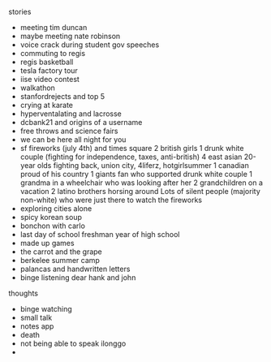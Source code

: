 stories
* meeting tim duncan
* maybe meeting nate robinson
* voice crack during student gov speeches
* commuting to regis
* regis basketball
* tesla factory tour
* iise video contest
* walkathon
* stanfordrejects and top 5
* crying at karate
* hyperventalating and lacrosse
* dcbank21 and origins of a username
* free throws and science fairs
* we can be here all night for you
* sf fireworks (july 4th) and times square
    2 british girls
    1 drunk white couple (fighting for independence, taxes, anti-british)
    4 east asian 20-year olds fighting back, union city, 4liferz, hotgirlsummer
    1 canadian proud of his country
    1 giants fan who supported drunk white couple
    1 grandma in a wheelchair who was looking after her 2 grandchildren on a vacation
    2 latino brothers horsing around
    Lots of silent people (majority non-white) who were just there to watch the fireworks
* exploring cities alone
* spicy korean soup
* bonchon with carlo
* last day of school freshman year of high school
* made up games
* the carrot and the grape
* berkelee summer camp
* palancas and handwritten letters
* binge listening dear hank and john

thoughts
* binge watching
* small talk
* notes app
* death
* not being able to speak ilonggo
* 